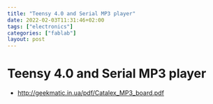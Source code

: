 ```yaml
---
title: "Teensy 4.0 and Serial MP3 player"
date: 2022-02-03T11:31:46+02:00
tags: ["electronics"]
categories: ["fablab"]
layout: post
---
```


# Teensy 4.0 and Serial MP3 player
- <http://geekmatic.in.ua/pdf/Catalex_MP3_board.pdf>